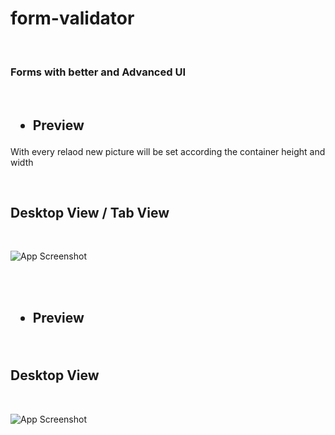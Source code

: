 # form-validator

<br>

<h3>

Forms with better and Advanced UI 

</h3>

<br>

<h2>
  
- Preview

</h2>
  
  
 With every relaod new picture will be set according the container height and width

  
<br>

## Desktop View  / Tab View

<br>

![App Screenshot](https://github.com/subham-04/form-with-picture/blob/main/ad-form.png)

<br>


<br>

<h2>
  
- Preview

</h2>
  

  
<br>

## Desktop View

<br>

![App Screenshot](https://github.com/subham-04/form-and-picture/blob/main/advanced-form.png)

<br>
